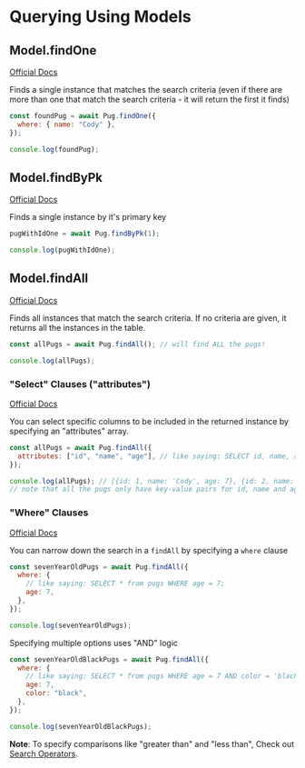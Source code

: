 # Querying Using Models

## Model.findOne

[Official Docs](http://docs.sequelizejs.com/manual/tutorial/models-usage.html#-find-search-for-one-specific-element-in-the-database)

Finds a single instance that matches the search criteria (even if there are more than one that match the search criteria - it will return the first it finds)

```javascript
const foundPug = await Pug.findOne({
  where: { name: "Cody" },
});

console.log(foundPug);
```

## Model.findByPk

[Official Docs](https://sequelize.org/master/class/lib/model.js~Model.html#static-method-findByPk)

Finds a single instance by it's primary key

```javascript
pugWithIdOne = await Pug.findByPk(1);

console.log(pugWithIdOne);
```

## Model.findAll

[Official Docs](http://docs.sequelizejs.com/manual/tutorial/models-usage.html#-findall-search-for-multiple-elements-in-the-database)

Finds all instances that match the search criteria. If no criteria are given, it returns all the instances in the table.

```javascript
const allPugs = await Pug.findAll(); // will find ALL the pugs!

console.log(allPugs);
```

### "Select" Clauses ("attributes")

[Official Docs](http://docs.sequelizejs.com/manual/tutorial/querying.html#attributes)

You can select specific columns to be included in the returned instance by specifying an "attributes" array.

```javascript
const allPugs = await Pug.findAll({
  attributes: ["id", "name", "age"], // like saying: SELECT id, name, age from pugs;
});

console.log(allPugs); // [{id: 1, name: 'Cody', age: 7}, {id: 2, name: "Murphy", age: 4}]
// note that all the pugs only have key-value pairs for id, name and age included
```

### "Where" Clauses

[Official Docs](http://docs.sequelizejs.com/manual/tutorial/querying.html#where)

You can narrow down the search in a `findAll` by specifying a `where` clause

```javascript
const sevenYearOldPugs = await Pug.findAll({
  where: {
    // like saying: SELECT * from pugs WHERE age = 7;
    age: 7,
  },
});

console.log(sevenYearOldPugs);
```

Specifying multiple options uses "AND" logic

```javascript
const sevenYearOldBlackPugs = await Pug.findAll({
  where: {
    // like saying: SELECT * from pugs WHERE age = 7 AND color = 'black';
    age: 7,
    color: "black",
  },
});

console.log(sevenYearOldBlackPugs);
```

**Note**: To specify comparisons like "greater than" and "less than", Check out [Search Operators](/search-operators).

